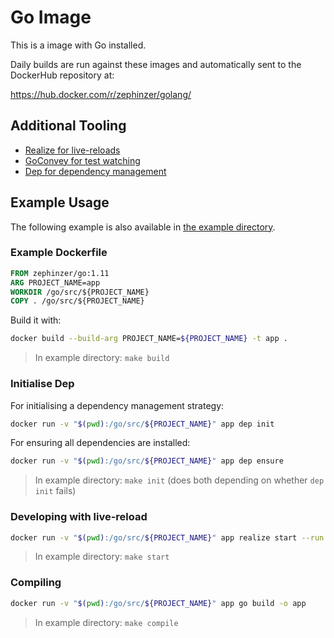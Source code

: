 # Go Image
This is a image with Go installed.

Daily builds are run against these images and automatically sent to the DockerHub repository at:

https://hub.docker.com/r/zephinzer/golang/

## Additional Tooling
- [Realize for live-reloads](https://github.com/oxequa/realize)
- [GoConvey for test watching](https://github.com/smartystreets/goconvey)
- [Dep for dependency management](https://github.com/golang/dep)

## Example Usage
The following example is also available in [the example directory](./example).

### Example Dockerfile
```dockerfile
FROM zephinzer/go:1.11
ARG PROJECT_NAME=app
WORKDIR /go/src/${PROJECT_NAME}
COPY . /go/src/${PROJECT_NAME}
```

Build it with:

```bash
docker build --build-arg PROJECT_NAME=${PROJECT_NAME} -t app .
```

> In example directory: `make build`

### Initialise Dep

For initialising a dependency management strategy:

```bash
docker run -v "$(pwd):/go/src/${PROJECT_NAME}" app dep init
```

For ensuring all dependencies are installed:

```bash
docker run -v "$(pwd):/go/src/${PROJECT_NAME}" app dep ensure
```

> In example directory: `make init` (does both depending on whether `dep init` fails)

### Developing with live-reload

```bash
docker run -v "$(pwd):/go/src/${PROJECT_NAME}" app realize start --run main.go
```

> In example directory: `make start`

### Compiling

```bash
docker run -v "$(pwd):/go/src/${PROJECT_NAME}" app go build -o app
```

> In example directory: `make compile`
